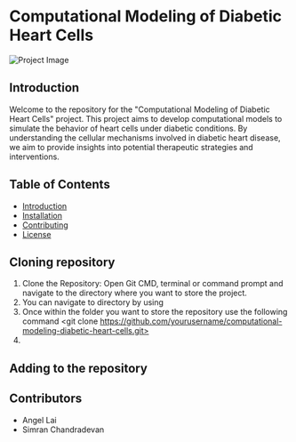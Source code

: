 # Computational Modeling of Diabetic Heart Cells

![Project Image](project_image.png)

## Introduction

Welcome to the repository for the "Computational Modeling of Diabetic Heart Cells" project. This project aims to develop computational models to simulate the behavior of heart cells under diabetic conditions. By understanding the cellular mechanisms involved in diabetic heart disease, we aim to provide insights into potential therapeutic strategies and interventions.

## Table of Contents

- [Introduction](#introduction)
- [Installation](#installation)
- [Contributing](#contributing)
- [License](#license)


## Cloning repository
1. Clone the Repository: Open Git CMD, terminal or command prompt and navigate to the directory where you want to store the project.
2. You can navigate to directory by using <cd> <path to that folder>
3. Once within the folder you want to store the repository use the following command
 <git clone https://github.com/yourusername/computational-modeling-diabetic-heart-cells.git>
4. 


## Adding to the repository


## Contributors
- Angel Lai
- Simran Chandradevan

